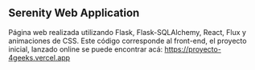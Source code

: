 ## Serenity Web Application
Página web realizada utilizando Flask, Flask-SQLAlchemy, React, Flux y animaciones de CSS.
Este código corresponde al front-end, el proyecto inicial, lanzado online se puede encontrar acá:
https://proyecto-4geeks.vercel.app

